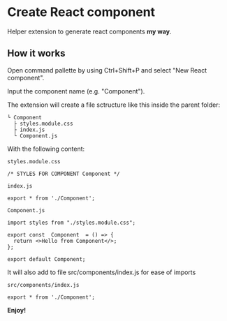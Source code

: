 # Create React component

Helper extension to generate react components **my way**.

## How it works

Open command pallette by using Ctrl+Shift+P and select "New React component".

Input the component name (e.g. "Component").

The extension will create a file sctructure like this inside the parent folder:

```
└ Component
  ├ styles.module.css
  ├ index.js
  └ Component.js
```

With the following content:

`styles.module.css`

```
/* STYLES FOR COMPONENT Component */
```


`index.js`

```
export * from './Component';
```

`Component.js`

```
import styles from "./styles.module.css";

export const  Component  = () => {
  return <>Hello from Component</>;
};

export default Component;
```

It will also add to file src/components/index.js for ease of imports

`src/components/index.js`

```
export * from './Component';
```

**Enjoy!**
